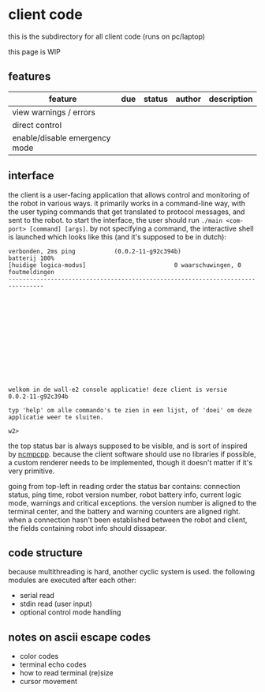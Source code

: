 # client code

this is the subdirectory for all client code (runs on pc/laptop)

this page is WIP

## features

|feature|due|status|author|description|
|-|-|-|-|-|
|view warnings / errors|
|direct control|
|enable/disable emergency mode|





## interface

the client is a user-facing application that allows control and monitoring of
the robot in various ways. it primarily works in a command-line way, with the
user typing commands that get translated to protocol messages, and sent to the
robot. to start the interface, the user should run `./main <com-port> [command]
[args]`. by not specifying a command, the interactive shell is launched which
looks like this (and it's supposed to be in dutch):

```
verbonden, 2ms ping           (0.0.2-11-g92c394b)                  batterij 100%
[huidige logica-modus]                         0 waarschuwingen, 0 foutmeldingen
--------------------------------------------------------------------------------














welkom in de wall-e2 console applicatie! deze client is versie
0.0.2-11-g92c394b

typ 'help' om alle commando's te zien in een lijst, of 'doei' om deze
applicatie weer te sluiten.

w2>
```

the top status bar is always supposed to be visible, and is sort of inspired by
[ncmpcpp](https://github.com/ncmpcpp/ncmpcpp). because the client software
should use no libraries if possible, a custom renderer needs to be implemented,
though it doesn't matter if it's very primitive.

going from top-left in reading order the status bar contains: connection
status, ping time, robot version number, robot battery info, current logic
mode, warnings and critical exceptions. the version number is aligned to the
terminal center, and the battery and warning counters are aligned right. when a
connection hasn't been established between the robot and client, the fields
containing robot info should dissapear.

## code structure

because multithreading is hard, another cyclic system is used. the following
modules are executed after each other:

- serial read
- stdin read (user input)
- optional control mode handling

## notes on ascii escape codes

- color codes
- terminal echo codes
- how to read terminal (re)size
- cursor movement

